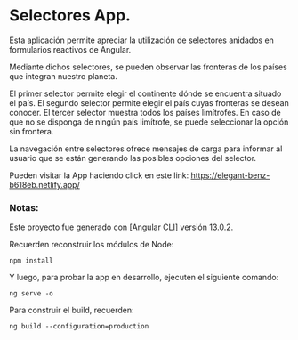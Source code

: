 # Selectores App.

Esta aplicación permite apreciar la utilización de selectores anidados en formularios reactivos de Angular.

Mediante dichos selectores, se pueden observar las fronteras de los países que integran nuestro planeta.

El primer selector permite elegir el continente dónde se encuentra situado el país. El segundo selector permite elegir el país cuyas fronteras se desean conocer. El tercer selector muestra todos los países limítrofes. En caso de que no se disponga de ningún país limítrofe, se puede seleccionar la opción sin frontera.

La navegación entre selectores ofrece mensajes de carga para informar al usuario que se están generando las posibles opciones del selector.

Pueden visitar la App haciendo click en este link: https://elegant-benz-b618eb.netlify.app/

### Notas:

Este proyecto fue generado con [Angular CLI] versión 13.0.2.

Recuerden reconstruir los módulos de Node:

```
npm install
```

Y luego, para probar la app en desarrollo, ejecuten el siguiente comando:

```
ng serve -o
```

Para construir el build, recuerden:

```
ng build --configuration=production
```
